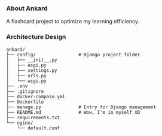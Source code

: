 ### About Ankard
A flashcard project to optimize my learning efficiency.

### Architecture Design
```
ankard/
├── config/                # Django project folder
│   ├── __init__.py
│   ├── asgi.py
│   ├── settings.py
│   ├── urls.py
│   └── wsgi.py
├── .env
├── .gitignore
├── docker-compose.yml
├── Dockerfile
├── manage.py              # Entry for Django management
├── README.md              # Wow, I'm in myself XD
├── requirements.txt
└── nginx/
    └── default.conf
```
